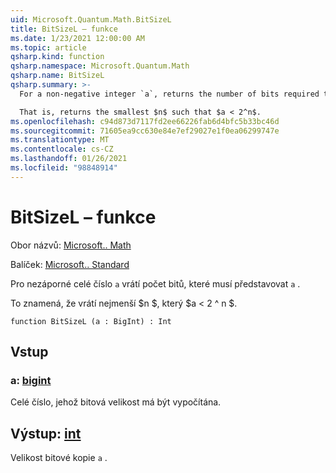 ```yaml
---
uid: Microsoft.Quantum.Math.BitSizeL
title: BitSizeL – funkce
ms.date: 1/23/2021 12:00:00 AM
ms.topic: article
qsharp.kind: function
qsharp.namespace: Microsoft.Quantum.Math
qsharp.name: BitSizeL
qsharp.summary: >-
  For a non-negative integer `a`, returns the number of bits required to represent `a`.

  That is, returns the smallest $n$ such that $a < 2^n$.
ms.openlocfilehash: c94d873d7117fd2ee66226fab6d4bfc5b33bc46d
ms.sourcegitcommit: 71605ea9cc630e84e7ef29027e1f0ea06299747e
ms.translationtype: MT
ms.contentlocale: cs-CZ
ms.lasthandoff: 01/26/2021
ms.locfileid: "98848914"
---
```

# <a name="bitsizel-function"></a>BitSizeL – funkce

Obor názvů: [Microsoft.. Math](xref:Microsoft.Quantum.Math)

Balíček: [Microsoft.. Standard](https://nuget.org/packages/Microsoft.Quantum.Standard)


Pro nezáporné celé číslo `a` vrátí počet bitů, které musí představovat `a` .

To znamená, že vrátí nejmenší $n $, který $a < 2 ^ n $.

```qsharp
function BitSizeL (a : BigInt) : Int
```


## <a name="input"></a>Vstup

### <a name="a--bigint"></a>a: [bigint](xref:microsoft.quantum.lang-ref.bigint)

Celé číslo, jehož bitová velikost má být vypočítána.



## <a name="output--int"></a>Výstup: [int](xref:microsoft.quantum.lang-ref.int)

Velikost bitové kopie `a` .